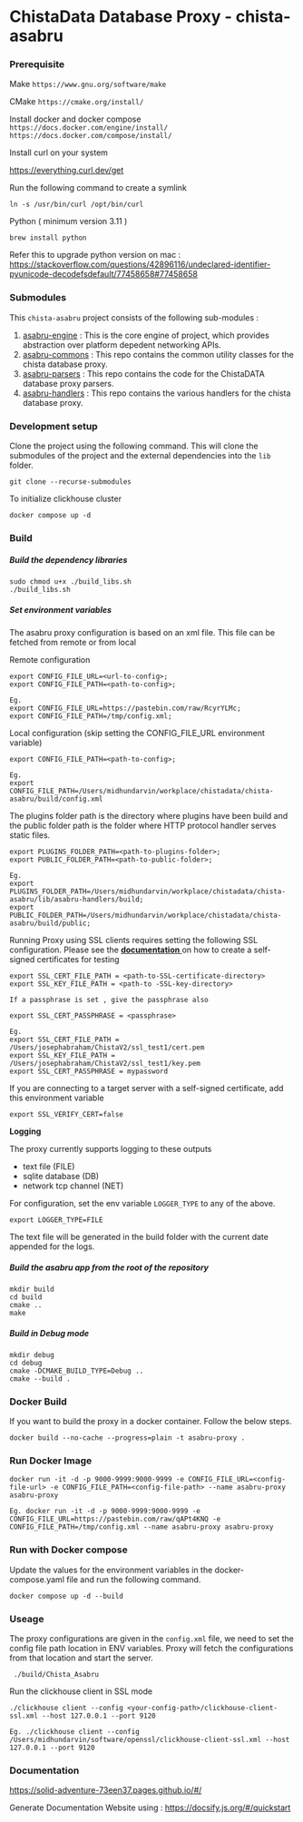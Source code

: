 # ChistaData Database Proxy - chista-asabru

### Prerequisite

Make
`https://www.gnu.org/software/make`

CMake
`https://cmake.org/install/`

Install docker and docker compose
`https://docs.docker.com/engine/install/`
`https://docs.docker.com/compose/install/`

Install curl on your system

https://everything.curl.dev/get

Run the following command to create a symlink

```
ln -s /usr/bin/curl /opt/bin/curl
```

Python ( minimum version 3.11 )

```
brew install python
```

Refer this to upgrade python version on mac : https://stackoverflow.com/questions/42896116/undeclared-identifier-pyunicode-decodefsdefault/77458658#77458658

### Submodules

This `chista-asabru` project consists of the following sub-modules :

1. [asabru-engine](https://github.com/ChistaDATA/asabru-engine) : This is the core engine of project, which provides abstraction over platform depedent networking APIs.
2. [asabru-commons](https://github.com/ChistaDATA/asabru-commons) : This repo contains the common utility classes for the chista database proxy.
3. [asabru-parsers](https://github.com/ChistaDATA/asabru-parsers) : This repo contains the code for the ChistaDATA database proxy parsers.
4. [asabru-handlers](https://github.com/ChistaDATA/asabru-handlers) : This repo contains the various handlers for the chista database proxy.
### Development setup

Clone the project using the following command. This will clone the submodules of the project and the external dependencies into the `lib` folder.
```
git clone --recurse-submodules
````

To initialize clickhouse cluster
```
docker compose up -d
```

### Build

##### Build the dependency libraries

```
sudo chmod u+x ./build_libs.sh
./build_libs.sh
```
##### Set environment variables
The asabru proxy configuration is based on an xml file. This file can be fetched from remote or from local

Remote configuration
```
export CONFIG_FILE_URL=<url-to-config>;
export CONFIG_FILE_PATH=<path-to-config>;

Eg.
export CONFIG_FILE_URL=https://pastebin.com/raw/RcyrYLMc;
export CONFIG_FILE_PATH=/tmp/config.xml;
```

Local configuration (skip setting the CONFIG_FILE_URL environment variable)
```
export CONFIG_FILE_PATH=<path-to-config>;

Eg.
export CONFIG_FILE_PATH=/Users/midhundarvin/workplace/chistadata/chista-asabru/build/config.xml
```

The plugins folder path is the directory where plugins have been build and the public folder path is the folder where HTTP protocol handler
serves static files.
```
export PLUGINS_FOLDER_PATH=<path-to-plugins-folder>;
export PUBLIC_FOLDER_PATH=<path-to-public-folder>;

Eg.
export PLUGINS_FOLDER_PATH=/Users/midhundarvin/workplace/chistadata/chista-asabru/lib/asabru-handlers/build;
export PUBLIC_FOLDER_PATH=/Users/midhundarvin/workplace/chistadata/chista-asabru/build/public;
```

Running Proxy using SSL clients requires setting the following SSL configuration.
Please see the [**documentation** ](https://tecadmin.net/step-by-step-guide-to-creating-self-signed-ssl-certificates/) on how to create a self-signed certificates for testing

```
export SSL_CERT_FILE_PATH = <path-to-SSL-certificate-directory>
export SSL_KEY_FILE_PATH = <path-to -SSL-key-directory>

If a passphrase is set , give the passphrase also

export SSL_CERT_PASSPHRASE = <passphrase>

Eg.
export SSL_CERT_FILE_PATH = /Users/josephabraham/ChistaV2/ssl_test1/cert.pem
export SSL_KEY_FILE_PATH = /Users/josephabraham/ChistaV2/ssl_test1/key.pem
export SSL_CERT_PASSPHRASE = mypassword
```
If you are connecting to a target server with a self-signed certificate, add this environment
variable
```
export SSL_VERIFY_CERT=false
```

**Logging**

The proxy currently supports logging to these outputs
- text file (FILE)
- sqlite database (DB)
- network tcp channel (NET)

For configuration, set the env variable `LOGGER_TYPE` to any of the above.
```
export LOGGER_TYPE=FILE
```

The text file will be generated in the build folder with the current date appended for the logs.

##### Build the asabru app from  the root of the repository

```
mkdir build
cd build
cmake ..
make
```

##### Build in Debug mode

```
mkdir debug
cd debug
cmake -DCMAKE_BUILD_TYPE=Debug ..
cmake --build .
```

### Docker Build

If you want to build the proxy in a docker container. Follow the below steps.

```
docker build --no-cache --progress=plain -t asabru-proxy .
```

### Run Docker Image

```
docker run -it -d -p 9000-9999:9000-9999 -e CONFIG_FILE_URL=<config-file-url> -e CONFIG_FILE_PATH=<config-file-path> --name asabru-proxy asabru-proxy

Eg. docker run -it -d -p 9000-9999:9000-9999 -e CONFIG_FILE_URL=https://pastebin.com/raw/qAPt4KNQ -e CONFIG_FILE_PATH=/tmp/config.xml --name asabru-proxy asabru-proxy
```

### Run with Docker compose

Update the values for the environment variables in the docker-compose.yaml file and run the following command.

```
docker compose up -d --build
```

### Useage

The proxy configurations are given in the `config.xml` file, we need to set the config file path location in ENV variables. Proxy will fetch the 
configurations from that location and start the server.

```
 ./build/Chista_Asabru
```

Run the clickhouse client in SSL mode
```
./clickhouse client --config <your-config-path>/clickhouse-client-ssl.xml --host 127.0.0.1 --port 9120

Eg. ./clickhouse client --config /Users/midhundarvin/software/openssl/clickhouse-client-ssl.xml --host 127.0.0.1 --port 9120
```

### Documentation

https://solid-adventure-73een37.pages.github.io/#/

Generate Documentation Website using : 
https://docsify.js.org/#/quickstart